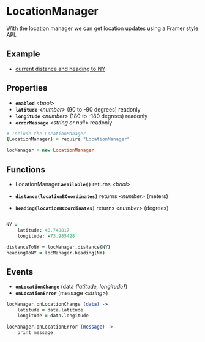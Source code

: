 # LocationManager

With the location manager we can get location updates using a Framer style API.

## Example

- [current distance and heading to NY](http://share.framerjs.com/hv9aj1uy1gfa/)

## Properties

- **`enabled`** *\<bool>*
- **`latitude`** *\<number>* (90 to -90 degrees) readonly
- **`longitude`** *\<number>* (180 to -180 degrees) readonly
- **`errorMessage`** *\<string or null>* readonly

```coffee
# Include the LocationManager
{LocationManager} = require "LocationManager"

locManager = new LocationManager
```

## Functions

- LocationManager.**`available()`** returns *\<bool>*

- **`distance(locationBCoordinates)`** returns *\<number>* (meters)
- **`heading(locationBCoordinates)`** returns *\<number>* (degrees)

```coffee

NY =
	latitude: 40.748817
	longitude: -73.985428

distanceToNY = locManager.distance(NY)
headingToNY = locManager.heading(NY)
```

## Events

- **`onLocationChange`** (data *\{latitude, longitude}*)
- **`onLocationError`**  (message *\<string>*)

```coffee
locManager.onLocationChange (data) ->
	latitude = data.latitude
	longitude = data.longitude

locManager.onLocationError (message) ->
	print message
```
